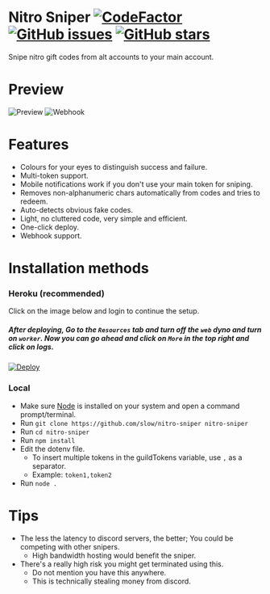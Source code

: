 # Nitro Sniper [![CodeFactor](https://www.codefactor.io/repository/github/slow/nitro-sniper/badge)](https://www.codefactor.io/repository/github/slow/nitro-sniper) [![GitHub issues](https://img.shields.io/github/issues/slow/nitro-sniper?style=flat)](https://github.com/slow/nitro-sniper/issues) [![GitHub stars](https://img.shields.io/github/stars/slow/nitro-sniper?style=flat)](https://github.com/slow/nitro-sniper/stargazers)
Snipe nitro gift codes from alt accounts to your main account.

# Preview 
![Preview](https://i.imgur.com/PU3QaZc.png)
![Webhook](https://i.imgur.com/R9TQZ0k.png)

# Features
- Colours for your eyes to distinguish success and failure.
- Multi-token support.
- Mobile notifications work if you don't use your main token for sniping.
- Removes non-alphanumeric chars automatically from codes and tries to redeem.
- Auto-detects obvious fake codes.
- Light, no cluttered code, very simple and efficient.
- One-click deploy.
- Webhook support.

# Installation methods
### Heroku (recommended)
Click on the image below and login to continue the setup. 

##### After deploying, Go to the `Resources` tab and turn off the `web` dyno and turn on `worker`. Now you can go ahead and click on `More` in the top right and click on logs.

[![Deploy](https://www.herokucdn.com/deploy/button.svg)](https://heroku.com/deploy?template=https://github.com/slow/nitro-sniper/tree/main)  

### Local
- Make sure [Node](https://nodejs.org/en/) is installed on your system and open a command prompt/terminal.
- Run `git clone https://github.com/slow/nitro-sniper nitro-sniper`
- Run `cd nitro-sniper`
- Run `npm install`
- Edit the dotenv file. <br>
    - To insert multiple tokens in the guildTokens variable, use `,` as a separator.<br>
    - Example: `token1,token2`
- Run `node .`

# Tips
- The less the latency to discord servers, the better; You could be competing with other snipers. <br>
    - High bandwidth hosting would benefit the sniper.
- There's a really high risk you might get terminated using this. <br>
    - Do not mention you have this anywhere. <br>
    - This is technically stealing money from discord.
